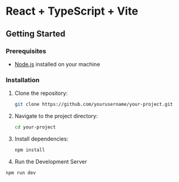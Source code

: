 # React + TypeScript + Vite

## Getting Started

### Prerequisites

- [Node.js](https://nodejs.org/) installed on your machine

### Installation

1. Clone the repository:

   ```bash
   git clone https://github.com/yourusername/your-project.git
2. Navigate to the project directory:
   
   ```bash
   cd your-project
3. Install dependencies:

   ```bash
   npm install

4.  Run the Development Server
   ```bash
npm run dev
